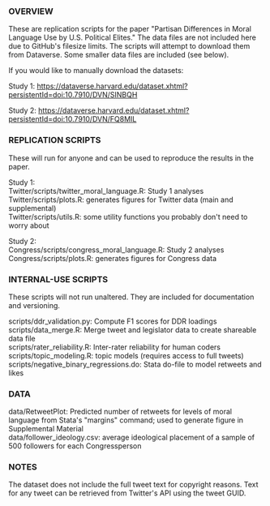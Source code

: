 ### OVERVIEW ###
These are replication scripts for the paper "Partisan Differences in Moral Language Use by U.S. Political Elites."
The data files are not included here due to GitHub's filesize limits. The scripts will attempt to download them from Dataverse.
Some smaller data files are included (see below).

If you would like to manually download the datasets:

Study 1: https://dataverse.harvard.edu/dataset.xhtml?persistentId=doi:10.7910/DVN/SINBQH

Study 2: https://dataverse.harvard.edu/dataset.xhtml?persistentId=doi:10.7910/DVN/FQ8MIL

### REPLICATION SCRIPTS ###
These will run for anyone and can be used to reproduce the results in the paper.  

Study 1:  
Twitter/scripts/twitter_moral_language.R: Study 1 analyses  
Twitter/scripts/plots.R: generates figures for Twitter data (main and supplemental)  
Twitter/scripts/utils.R: some utility functions you probably don't need to worry about 

Study 2:  
Congress/scripts/congress_moral_language.R: Study 2 analyses  
Congress/scripts/plots.R: generates figures for Congress data

### INTERNAL-USE SCRIPTS ###
These scripts will not run unaltered. They are included for documentation and versioning. 
   
scripts/ddr_validation.py: Compute F1 scores for DDR loadings  
scripts/data_merge.R: Merge tweet and legislator data to create shareable data file  
scripts/rater_reliability.R: Inter-rater reliability for human coders  
scripts/topic_modeling.R: topic models (requires access to full tweets)  
scripts/negative_binary_regressions.do: Stata do-file to model retweets and likes  

### DATA ###
data/RetweetPlot: Predicted number of retweets for levels of moral language from Stata's "margins" command; used to generate figure in Supplemental Material  
data/follower_ideology.csv: average ideological placement of a sample of 500 followers for each Congressperson

### NOTES ###
The dataset does not include the full tweet text for copyright reasons. Text for any tweet can be retrieved from Twitter's
API using the tweet GUID.
